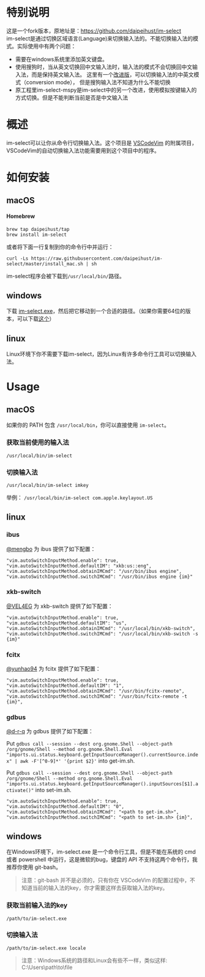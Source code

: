 # 特别说明

这是一个fork版本，原地址是：https://github.com/daipeihust/im-select  
im-select是通过切换区域语言(Language)来切换输入法的。不能切换输入法的模式。实际使用中有两个问题：

* 需要在windows系统里添加英文键盘。
* 使用搜狗时，当从英文切换回中文输入法时，输入法的模式不会切换回中文输入法，而是保持英文输入法。
这里有一个[改进版](https://github.com/PEMessage/im-select-imm)，可以切换输入法的中英文模式（conversion mode）， 但是搜狗输入法不知道为什么不能切换
* 原工程里im-select-mspy是im-select中的另一个改进，使用模拟按键输入的方式切换。但是不能判断当前是否是中文输入法

# 概述
im-select可以让你从命令行切换输入法。这个项目是 [VSCodeVim](https://github.com/VSCodeVim/Vim) 的附属项目，VSCodeVim的自动切换输入法功能需要用到这个项目中的程序。

# 如何安装

## macOS

#### Homebrew

```shell
brew tap daipeihust/tap
brew install im-select
```

或者将下面一行复制到你的命令行中并运行：

```shell
curl -Ls https://raw.githubusercontent.com/daipeihust/im-select/master/install_mac.sh | sh
```
im-select程序会被下载到`/usr/local/bin/`路径。

## windows

下载 [im-select.exe](https://github.com/daipeihust/im-select/raw/master/im-select-win/out/x86/im-select.exe)，然后把它移动到一个合适的路径。（如果你需要64位的版本，可以下载[这个](https://github.com/daipeihust/im-select/raw/master/im-select-win/out/x64/im-select.exe)）

## linux

Linux环境下你不需要下载im-select，因为Linux有许多命令行工具可以切换输入法。


# Usage

## macOS
如果你的 PATH 包含 `/usr/local/bin`，你可以直接使用 `im-select`。

### 获取当前使用的输入法
```shell
/usr/local/bin/im-select
```
### 切换输入法
```shell
/usr/local/bin/im-select imkey
```
举例： `/usr/local/bin/im-select com.apple.keylayout.US`

## linux

### ibus

[@mengbo](https://github.com/mengbo) 为 ibus 提供了如下配置：

```
"vim.autoSwitchInputMethod.enable": true,
"vim.autoSwitchInputMethod.defaultIM": "xkb:us::eng",
"vim.autoSwitchInputMethod.obtainIMCmd": "/usr/bin/ibus engine",
"vim.autoSwitchInputMethod.switchIMCmd": "/usr/bin/ibus engine {im}"
```

### xkb-switch

[@VEL4EG](https://github.com/VEL4EG) 为 xkb-switch 提供了如下配置：

```
"vim.autoSwitchInputMethod.enable": true,
"vim.autoSwitchInputMethod.defaultIM": "us",
"vim.autoSwitchInputMethod.obtainIMCmd": "/usr/local/bin/xkb-switch",
"vim.autoSwitchInputMethod.switchIMCmd": "/usr/local/bin/xkb-switch -s {im}"
```

### fcitx

[@yunhao94](https://github.com/yunhao94) 为 fcitx 提供了如下配置：

```
"vim.autoSwitchInputMethod.enable": true,
"vim.autoSwitchInputMethod.defaultIM": "1",
"vim.autoSwitchInputMethod.obtainIMCmd": "/usr/bin/fcitx-remote",
"vim.autoSwitchInputMethod.switchIMCmd": "/usr/bin/fcitx-remote -t {im}",
```
### gdbus

[@d-r-q](https://github.com/d-r-q) 为 gdbus 提供了如下配置：

Put `gdbus call --session --dest org.gnome.Shell --object-path /org/gnome/Shell --method org.gnome.Shell.Eval "imports.ui.status.keyboard.getInputSourceManager().currentSource.index" | awk -F'[^0-9]*' '{print $2}'` into get-im.sh.

Put `gdbus call --session --dest org.gnome.Shell --object-path /org/gnome/Shell --method org.gnome.Shell.Eval "imports.ui.status.keyboard.getInputSourceManager().inputSources[$1].activate()"` into set-im.sh.

```
"vim.autoSwitchInputMethod.enable": true,
"vim.autoSwitchInputMethod.defaultIM": "0",
"vim.autoSwitchInputMethod.obtainIMCmd": "<path to get-im.sh>",
"vim.autoSwitchInputMethod.switchIMCmd": "<path to set-im.sh> {im}",
```

## windows
在Windows环境下，im-select.exe 是一个命令行工具，但是不能在系统的 cmd 或者 powershell 中运行，这是微软的bug，键盘的 API 不支持这两个命令行，我推荐你使用 git-bash。

> 注意：git-bash 并不是必须的，只有你在 VSCodeVim 的配置过程中，不知道当前的输入法的key，你才需要这样去获取输入法的key。

### 获取当前输入法的key
```shell
/path/to/im-select.exe
```

### 切换输入法
```shell
/path/to/im-select.exe locale
```

> 注意：Windows系统的路径和Linux会有些不一样，类似这样: C:\Users\path\to\file
